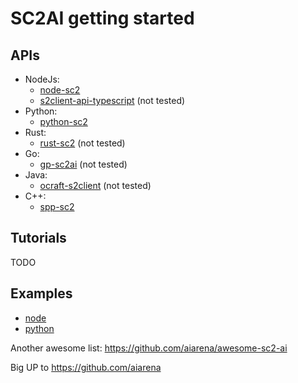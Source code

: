 # SC2AI getting started

## APIs
- NodeJs:
    - [node-sc2](https://github.com/node-sc2/core/tree/wip_0.1.0)
    - [s2client-api-typescript](https://github.com/Zamiell/s2client-api-typescript) (not tested)
- Python:
    - [python-sc2](https://github.com/BurnySc2/python-sc2)
- Rust:
    - [rust-sc2](https://github.com/UltraMachine/rust-sc2) (not tested)
- Go:
    - [gp-sc2ai](https://github.com/chippydip/go-sc2ai) (not tested)
- Java:
    - [ocraft-s2client](https://github.com/ocraft/ocraft-s2client) (not tested)
- C++:
    - [spp-sc2](https://github.com/cpp-sc2/cpp-sc2)

## Tutorials
TODO

## Examples
- [node](/examples/node/)
- [python](/examples/python/)

Another awesome list: https://github.com/aiarena/awesome-sc2-ai

Big UP to https://github.com/aiarena